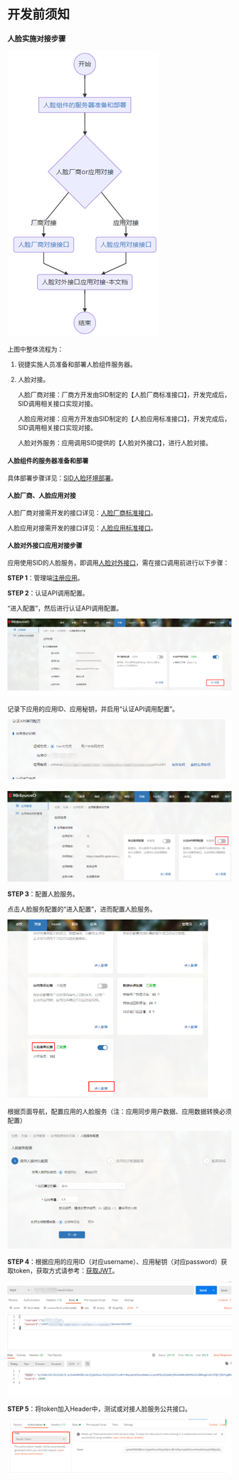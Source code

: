 # 开发前须知
### 人脸实施对接步骤



![image-20201208175107134](README.assets/image-20201208175107134.png)

上图中整体流程为：

1. 锐捷实施人员准备和部署人脸组件服务器。

2. 人脸对接。

   人脸厂商对接：厂商方开发由SID制定的【人脸厂商标准接口】，开发完成后，SID调用相关接口实现对接。

   人脸应用对接：应用方开发由SID制定的【人脸应用标准接口】，开发完成后，SID调用相关接口实现对接。

   人脸对外服务：应用调用SID提供的【人脸对外接口】，进行人脸对接。

#### 人脸组件的服务器准备和部署

具体部署步骤详见：[SID人脸环境部署](/faceid/deployment/deployment.html)。

#### 人脸厂商、人脸应用对接

人脸厂商对接需开发的接口详见：[人脸厂商标准接口](/faceid/manufacturer/interface/manufacture.html)。

人脸应用对接需开发的接口详见：[人脸应用标准接口](/faceid/manufacturer/interface/application.html)。

#### 人脸对外接口应用对接步骤

应用使用SID的人脸服务，即调用[人脸对外接口](/faceid/public/interface/face-external-api.html)，需在接口调用前进行以下步骤：

**STEP 1**：管理端[注册应用](/application-register.html)。

**STEP 2**：认证API调用配置。

“进入配置”，然后进行认证API调用配置。

![3](README.assets/3.png)

记录下应用的应用ID、应用秘钥，并启用“认证API调用配置”。

![4](README.assets/4.png)

![9](README.assets/9.png)

**STEP 3**：配置人脸服务。

点击人脸服务配置的“进入配置”，进而配置人脸服务。

![5](README.assets/5.png)

根据页面导航，配置应用的人脸服务（注：应用同步用户数据、应用数据转换必须配置）

![6](README.assets/6.png)

**STEP 4**：根据应用的应用ID（对应username）、应用秘钥（对应password）获取token，获取方式请参考：[获取JWT](/get-JWT.html)。

![7](README.assets/7.png)

**STEP 5**：将token加入Header中，测试或对接人脸服务公共接口。

![8](README.assets/8.png)

